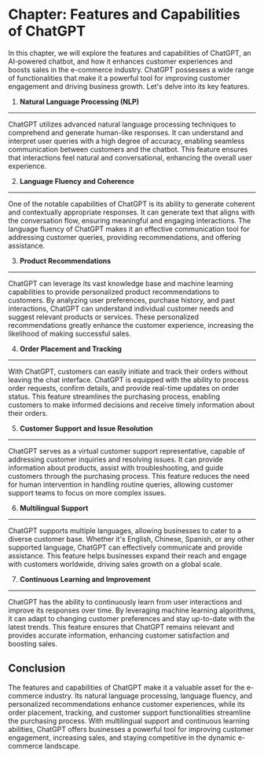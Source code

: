 Chapter: Features and Capabilities of ChatGPT
=============================================

In this chapter, we will explore the features and capabilities of ChatGPT, an AI-powered chatbot, and how it enhances customer experiences and boosts sales in the e-commerce industry. ChatGPT possesses a wide range of functionalities that make it a powerful tool for improving customer engagement and driving business growth. Let's delve into its key features.

1. **Natural Language Processing (NLP)**
----------------------------------------

ChatGPT utilizes advanced natural language processing techniques to comprehend and generate human-like responses. It can understand and interpret user queries with a high degree of accuracy, enabling seamless communication between customers and the chatbot. This feature ensures that interactions feel natural and conversational, enhancing the overall user experience.

2. **Language Fluency and Coherence**
-------------------------------------

One of the notable capabilities of ChatGPT is its ability to generate coherent and contextually appropriate responses. It can generate text that aligns with the conversation flow, ensuring meaningful and engaging interactions. The language fluency of ChatGPT makes it an effective communication tool for addressing customer queries, providing recommendations, and offering assistance.

3. **Product Recommendations**
------------------------------

ChatGPT can leverage its vast knowledge base and machine learning capabilities to provide personalized product recommendations to customers. By analyzing user preferences, purchase history, and past interactions, ChatGPT can understand individual customer needs and suggest relevant products or services. These personalized recommendations greatly enhance the customer experience, increasing the likelihood of making successful sales.

4. **Order Placement and Tracking**
-----------------------------------

With ChatGPT, customers can easily initiate and track their orders without leaving the chat interface. ChatGPT is equipped with the ability to process order requests, confirm details, and provide real-time updates on order status. This feature streamlines the purchasing process, enabling customers to make informed decisions and receive timely information about their orders.

5. **Customer Support and Issue Resolution**
--------------------------------------------

ChatGPT serves as a virtual customer support representative, capable of addressing customer inquiries and resolving issues. It can provide information about products, assist with troubleshooting, and guide customers through the purchasing process. This feature reduces the need for human intervention in handling routine queries, allowing customer support teams to focus on more complex issues.

6. **Multilingual Support**
---------------------------

ChatGPT supports multiple languages, allowing businesses to cater to a diverse customer base. Whether it's English, Chinese, Spanish, or any other supported language, ChatGPT can effectively communicate and provide assistance. This feature helps businesses expand their reach and engage with customers worldwide, driving sales growth on a global scale.

7. **Continuous Learning and Improvement**
------------------------------------------

ChatGPT has the ability to continuously learn from user interactions and improve its responses over time. By leveraging machine learning algorithms, it can adapt to changing customer preferences and stay up-to-date with the latest trends. This feature ensures that ChatGPT remains relevant and provides accurate information, enhancing customer satisfaction and boosting sales.

Conclusion
----------

The features and capabilities of ChatGPT make it a valuable asset for the e-commerce industry. Its natural language processing, language fluency, and personalized recommendations enhance customer experiences, while its order placement, tracking, and customer support functionalities streamline the purchasing process. With multilingual support and continuous learning abilities, ChatGPT offers businesses a powerful tool for improving customer engagement, increasing sales, and staying competitive in the dynamic e-commerce landscape.
